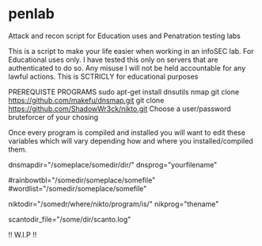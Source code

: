 # penlab
Attack and recon script for Education uses and Penatration testing labs

This  is a script to make your life easier when working in an  infoSEC lab. 
For Educational uses only.  I have tested this only on servers that are authenticated to do so. 
Any misuse I will not be held accountable for any lawful actions.
This is SCTRICLY for educational purposes



PREREQUISTE PROGRAMS 
sudo apt-get install dnsutils nmap 
git clone https://github.com/makefu/dnsmap.git
git clone https://github.com/ShadowWr3ck/nikto.git
 Choose a user/password bruteforcer of your chosing




Once every program is compiled and installed you will want to edit these variables which will vary depending how and where you installed/compiled them.

dnsmapdir="/someplace/somedir/dir/"
dnsprog="yourfilename"
 
#rainbowtbl="/somedir/someplace/somefile"
#wordlist="/somedir/someplace/somefile"

niktodir="/somedr/where/nikto/program/is/" 
nikprog="thename" 

scantodir_file="/some/dir/scanto.log"



!! W.I.P !!



